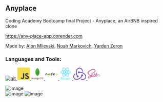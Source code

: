 ## Anyplace

Coding Academy Bootcamp final Project - Anyplace, an AirBNB inspired clone

<a href="https://any-place-app.onrender.com/">https://any-place-app.onrender.com</a>

Made by: 
<a href="https://github.com/SuperDuperAlon">Alon Mlievski</a>,
<a href="https://github.com/Noahmarkovich">Noah Markovich</a>,
<a href="https://github.com/Red-Foramn">Yarden Zeron</a>

<h3 align="left">Languages and Tools:</h3>
<p align="left"> <a href="https://git-scm.com/" target="_blank" rel="noreferrer"> <img src="https://www.vectorlogo.zone/logos/git-scm/git-scm-icon.svg" alt="git" width="40" height="40"/> </a> <a href="https://developer.mozilla.org/en-US/docs/Web/JavaScript" target="_blank" rel="noreferrer"> <img src="https://raw.githubusercontent.com/devicons/devicon/master/icons/javascript/javascript-original.svg" alt="javascript" width="40" height="40"/> </a> <a href="https://www.mongodb.com/" target="_blank" rel="noreferrer"> <img src="https://raw.githubusercontent.com/devicons/devicon/master/icons/mongodb/mongodb-original-wordmark.svg" alt="mongodb" width="40" height="40"/> </a> <a href="https://nodejs.org" target="_blank" rel="noreferrer"> <img src="https://raw.githubusercontent.com/devicons/devicon/master/icons/nodejs/nodejs-original-wordmark.svg" alt="nodejs" width="40" height="40"/> </a> <a href="https://reactjs.org/" target="_blank" rel="noreferrer"> <img src="https://raw.githubusercontent.com/devicons/devicon/master/icons/react/react-original-wordmark.svg" alt="react" width="40" height="40"/> </a> <a href="https://redux.js.org" target="_blank" rel="noreferrer"> <img src="https://raw.githubusercontent.com/devicons/devicon/master/icons/redux/redux-original.svg" alt="redux" width="40" height="40"/> </a> <a href="https://sass-lang.com" target="_blank" rel="noreferrer"> <img src="https://raw.githubusercontent.com/devicons/devicon/master/icons/sass/sass-original.svg" alt="sass" width="40" height="40"/> </a> </p>

<img width="948" alt="image" src="https://user-images.githubusercontent.com/95693400/222195312-b57f2640-c01c-44c2-99ca-435d0c52e8a2.png">

<div class=mobile apps>
<img width="127" alt="image" src="https://user-images.githubusercontent.com/95693400/222199150-29350101-d5e2-4c0a-890c-aa3f7df7c3b9.png">
<img width="127" alt="image" src="https://user-images.githubusercontent.com/95693400/222199609-bdb36e9b-6173-4452-adf7-52b3ab985038.png">

</div>
